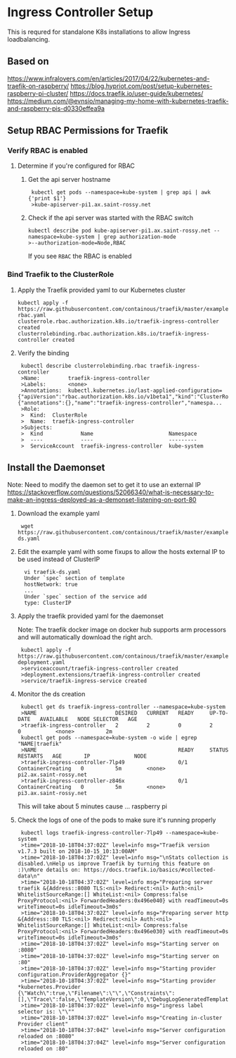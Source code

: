 
# Ingress Controller Setup

This is requred for standalone K8s installations to allow Ingress loadbalancing.

## Based on 
https://www.infralovers.com/en/articles/2017/04/22/kubernetes-and-traefik-on-raspberry/
https://blog.hypriot.com/post/setup-kubernetes-raspberry-pi-cluster/
https://docs.traefik.io/user-guide/kubernetes/
https://medium.com/@evnsio/managing-my-home-with-kubernetes-traefik-and-raspberry-pis-d0330effea9a

## Setup RBAC Permissions for Traefik

### Verify RBAC is enabled
1. Determine if you're configured for RBAC
    1. Get the api server hostname

            kubectl get pods --namespace=kube-system | grep api | awk {'print $1'}
            >kube-apiserver-pi1.ax.saint-rossy.net

     2. Check if the api server was started with the RBAC switch

            kubectl describe pod kube-apiserver-pi1.ax.saint-rossy.net --namespace=kube-system | grep authorization-mode
            >--authorization-mode=Node,RBAC

        If you see `RBAC` the RBAC is enabled

### Bind Traefik to the ClusterRole

1.  Apply the Traefik provided yaml to our Kubernetes cluster

        kubectl apply -f https://raw.githubusercontent.com/containous/traefik/master/examples/k8s/traefik-rbac.yaml
        clusterrole.rbac.authorization.k8s.io/traefik-ingress-controller created
        clusterrolebinding.rbac.authorization.k8s.io/traefik-ingress-controller created

2. Verify the binding

        kubectl describe clusterrolebinding.rbac traefik-ingress-controller
        >Name:         traefik-ingress-controller
        >Labels:       <none>
        >Annotations:  kubectl.kubernetes.io/last-applied-configuration={"apiVersion":"rbac.authorization.k8s.io/v1beta1","kind":"ClusterRoleBinding","metadata":{"annotations":{},"name":"traefik-ingress-controller","namespa...
        >Role:
        >  Kind:  ClusterRole
        >  Name:  traefik-ingress-controller
        >Subjects:
        >  Kind            Name                        Namespace
        >  ----            ----                        ---------
        >  ServiceAccount  traefik-ingress-controller  kube-system

## Install the Daemonset

Note: Need to modify the daemon set to get it to use an external IP
https://stackoverflow.com/questions/52066340/what-is-necessary-to-make-an-ingress-deployed-as-a-demonset-listening-on-port-80

1. Download the example yaml

        wget https://raw.githubusercontent.com/containous/traefik/master/examples/k8s/traefik-ds.yaml

2. Edit the example yaml with some fixups to allow the hosts external IP to be used instead of ClusterIP

         vi traefik-ds.yaml
         Under `spec` section of template
         hostNetwork: true
         ...
         Under `spec` section of the service add
         type: ClusterIP

3. Apply the traefik provided yaml for the daemonset

    Note: The traefik docker image on docker hub supports arm processors and will automatically download the right arch.
        
        kubectl apply -f https://raw.githubusercontent.com/containous/traefik/master/examples/k8s/traefik-deployment.yaml
        >serviceaccount/traefik-ingress-controller created
        >deployment.extensions/traefik-ingress-controller created
        >service/traefik-ingress-service created

4. Monitor the ds creation

        kubectl get ds traefik-ingress-controller --namespace=kube-system
        >NAME                         DESIRED   CURRENT   READY     UP-TO-DATE   AVAILABLE   NODE SELECTOR   AGE
        >traefik-ingress-controller   2         2         0         2            0           <none>          2m
        kubectl get pods --namespace=kube-system -o wide | egrep "NAME|traefik"
        >NAME                                             READY     STATUS              RESTARTS   AGE       IP              NODE
        >traefik-ingress-controller-7lp49                 0/1       ContainerCreating   0          5m        <none>          pi2.ax.saint-rossy.net
        >traefik-ingress-controller-z846x                 0/1       ContainerCreating   0          5m        <none>          pi3.ax.saint-rossy.net
    This will take about 5 minutes cause ... raspberry pi

5. Check the logs of one of the pods to make sure it's running properly

        kubectl logs traefik-ingress-controller-7lp49 --namespace=kube-system
        >time="2018-10-18T04:37:02Z" level=info msg="Traefik version v1.7.3 built on 2018-10-15_10:13:00AM"
        >time="2018-10-18T04:37:02Z" level=info msg="\nStats collection is disabled.\nHelp us improve Traefik by turning this feature on :)\nMore details on: https://docs.traefik.io/basics/#collected-data\n"
        >time="2018-10-18T04:37:02Z" level=info msg="Preparing server traefik &{Address::8080 TLS:<nil> Redirect:<nil> Auth:<nil> WhitelistSourceRange:[] WhiteList:<nil> Compress:false ProxyProtocol:<nil> ForwardedHeaders:0x496e040} with readTimeout=0s writeTimeout=0s idleTimeout=3m0s"
        >time="2018-10-18T04:37:02Z" level=info msg="Preparing server http &{Address::80 TLS:<nil> Redirect:<nil> Auth:<nil> WhitelistSourceRange:[] WhiteList:<nil> Compress:false ProxyProtocol:<nil> ForwardedHeaders:0x496e030} with readTimeout=0s writeTimeout=0s idleTimeout=3m0s"
        >time="2018-10-18T04:37:02Z" level=info msg="Starting server on :8080"
        >time="2018-10-18T04:37:02Z" level=info msg="Starting server on :80"
        >time="2018-10-18T04:37:02Z" level=info msg="Starting provider configuration.ProviderAggregator {}"
        >time="2018-10-18T04:37:02Z" level=info msg="Starting provider *kubernetes.Provider {\"Watch\":true,\"Filename\":\"\",\"Constraints\":[],\"Trace\":false,\"TemplateVersion\":0,\"DebugLogGeneratedTemplate\":false,\"Endpoint\":\"\",\"Token\":\"\",\"CertAuthFilePath\":\"\",\"DisablePassHostHeaders\":false,\"EnablePassTLSCert\":false,\"Namespaces\":null,\"LabelSelector\":\"\",\"IngressClass\":\"\",\"IngressEndpoint\":null}"
        >time="2018-10-18T04:37:02Z" level=info msg="ingress label selector is: \"\""
        >time="2018-10-18T04:37:02Z" level=info msg="Creating in-cluster Provider client"
        >time="2018-10-18T04:37:04Z" level=info msg="Server configuration reloaded on :8080"
        >time="2018-10-18T04:37:04Z" level=info msg="Server configuration reloaded on :80"
<!--stackedit_data:
eyJoaXN0b3J5IjpbLTMxNDU4NDExMCwtMjAzMTk1MjE4OCwtMj
AwMTAzMDYwMSwxMTU3ODEyMTc3LC04NDU4MjQwMTYsLTE3ODUz
NTk0NjgsMTc0NjYyMTQwOSwtNjYxNjUxNTc0LDUzNjExMjI5My
wxMTU4NTU3NjUzLC0xMDgxOTMyMzY2LC05NTQzMDE0OTMsLTEy
NTI4NzQ3MDUsLTE4ODI3MDU2NDVdfQ==
-->